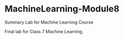 # MachineLearning-Module8
Summary Lab for Machine Learning Course


Final lab for Class 7 Machine Learning.
